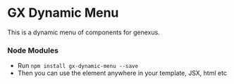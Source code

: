 # GX Dynamic Menu

This is a dynamic menu of components for genexus.

### Node Modules
- Run `npm install gx-dynamic-menu --save`
- Then you can use the element anywhere in your template, JSX, html etc